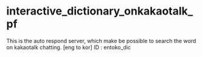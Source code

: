 # interactive_dictionary_onkakaotalk_pf
This is the auto respond server, which make be possible to search the word on kakaotalk chatting. [eng to kor] ID : entoko_dic
